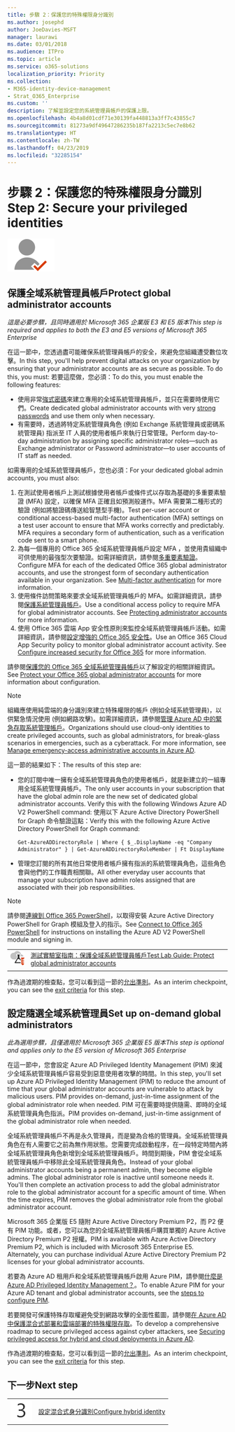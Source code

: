 ```yaml
---
title: 步驟 2：保護您的特殊權限身分識別
ms.author: josephd
author: JoeDavies-MSFT
manager: laurawi
ms.date: 03/01/2018
ms.audience: ITPro
ms.topic: article
ms.service: o365-solutions
localization_priority: Priority
ms.collection:
- M365-identity-device-management
- Strat_O365_Enterprise
ms.custom: ''
description: 了解並設定您的系統管理員帳戶的保護上限。
ms.openlocfilehash: 4b4a8d01cdf71e30139fa448813a3ff7c43855c7
ms.sourcegitcommit: 81273a9df49647286235b187fa2213c5ec7e8b62
ms.translationtype: HT
ms.contentlocale: zh-TW
ms.lasthandoff: 04/23/2019
ms.locfileid: "32285154"
---
```

# <a name="step-2-secure-your-privileged-identities"></a><span data-ttu-id="a89cc-103">步驟 2：保護您的特殊權限身分識別</span><span class="sxs-lookup"><span data-stu-id="a89cc-103">Step 2: Secure your privileged identities</span></span>

![](./media/deploy-foundation-infrastructure/identity_icon-small.png)

<a name="identity-global-admin"></a>
## <a name="protect-global-administrator-accounts"></a><span data-ttu-id="a89cc-104">保護全域系統管理員帳戶</span><span class="sxs-lookup"><span data-stu-id="a89cc-104">Protect global administrator accounts</span></span>

<span data-ttu-id="a89cc-105">*這是必要步驟，且同時適用於 Microsoft 365 企業版 E3 和 E5 版本*</span><span class="sxs-lookup"><span data-stu-id="a89cc-105">*This step is required and applies to both the E3 and E5 versions of Microsoft 365 Enterprise*</span></span>

<span data-ttu-id="a89cc-106">在這一節中，您透過盡可能確保系統管理員帳戶的安全，來避免您組織遭受數位攻擊。</span><span class="sxs-lookup"><span data-stu-id="a89cc-106">In this step, you'll help prevent digital attacks on your organization by ensuring that your administrator accounts are as secure as possible. To do this, you must:</span></span> <span data-ttu-id="a89cc-107">若要這麼做，您必須：</span><span class="sxs-lookup"><span data-stu-id="a89cc-107">To do this, you must enable the following features:</span></span>

- <span data-ttu-id="a89cc-108">使用非常[強式密碼](https://support.microsoft.com//help/4026406/microsoft-account-create-a-strong-password)來建立專用的全域系統管理員帳戶，並只在需要時使用它們。</span><span class="sxs-lookup"><span data-stu-id="a89cc-108">Create dedicated global administrator accounts with very [strong passwords](https://support.microsoft.com//help/4026406/microsoft-account-create-a-strong-password) and use them only when necessary.</span></span>
- <span data-ttu-id="a89cc-109">有需要時，透過將特定系統管理員角色 (例如 Exchange 系統管理員或密碼系統管理員) 指派至 IT 人員的使用者帳戶來執行日常管理。</span><span class="sxs-lookup"><span data-stu-id="a89cc-109">Perform day-to-day administration by assigning specific administrator roles—such as Exchange administrator or Password administrator—to user accounts of IT staff as needed.</span></span>

<span data-ttu-id="a89cc-110">如需專用的全域系統管理員帳戶，您也必須：</span><span class="sxs-lookup"><span data-stu-id="a89cc-110">For your dedicated global admin accounts, you must also:</span></span>

1. <span data-ttu-id="a89cc-p102">在測試使用者帳戶上測試根據使用者帳戶或條件式以存取為基礎的多重要素驗證 (MFA) 設定，以確保 MFA 正確且如預測般運作。MFA 需要第二種形式的驗證 (例如將驗證碼傳送給智慧型手機)。</span><span class="sxs-lookup"><span data-stu-id="a89cc-p102">Test per-user account or conditional access-based multi-factor authentication (MFA) settings on a test user account to ensure that MFA works correctly and predictably. MFA requires a secondary form of authentication, such as a verification code sent to a smart phone.</span></span>
2. <span data-ttu-id="a89cc-p103">為每一個專用的 Office 365 全域系統管理員帳戶設定 MFA ，並使用貴組織中可供使用的最強型次要驗證。如需詳細資訊，請參閱[多重要素驗證](identity-multi-factor-authentication.md#identity-mfa)。</span><span class="sxs-lookup"><span data-stu-id="a89cc-p103">Configure MFA for each of the dedicated Office 365 global administrator accounts, and use the strongest form of secondary authentication available in your organization. See [Multi-factor authentication](identity-multi-factor-authentication.md#identity-mfa) for more information.</span></span>
2. <span data-ttu-id="a89cc-p104">使用條件訪問策略來要求全域系統管理員帳戶的 MFA。如需詳細資訊，請參閱[保護系統管理員帳戶](identity-access-prerequisites.md#protecting-administrator-accounts)。</span><span class="sxs-lookup"><span data-stu-id="a89cc-p104">Use a conditional access policy to require MFA for global administrator accounts. See [Protecting administrator accounts](identity-access-prerequisites.md#protecting-administrator-accounts) for more information.</span></span>
4. <span data-ttu-id="a89cc-p105">使用 Office 365 雲端 App 安全性原則來監控全域系統管理員帳戶活動。如需詳細資訊，請參閱[設定增強的 Office 365 安全性](infoprotect-configure-increased-security-office-365.md)。</span><span class="sxs-lookup"><span data-stu-id="a89cc-p105">Use an Office 365 Cloud App Security policy to monitor global administrator account activity. See [Configure increased security for Office 365](infoprotect-configure-increased-security-office-365.md) for more information.</span></span>

<span data-ttu-id="a89cc-119">請參閱[保護您的 Office 365 全域系統管理員帳戶](https://docs.microsoft.com/office365/enterprise/protect-your-global-administrator-accounts)以了解設定的相關詳細資訊。</span><span class="sxs-lookup"><span data-stu-id="a89cc-119">See [Protect your Office 365 global administrator accounts](https://docs.microsoft.com/office365/enterprise/protect-your-global-administrator-accounts) for more information about configuration.</span></span>

> [!Note]
> <span data-ttu-id="a89cc-p106">組織應使用純雲端的身分識別來建立特殊權限的帳戶 (例如全域系統管理員)，以供緊急情況使用 (例如網路攻擊)。如需詳細資訊，請參閱[管理 Azure AD 中的緊急存取系統管理帳戶](https://docs.microsoft.com/azure/active-directory/users-groups-roles/directory-emergency-access)。</span><span class="sxs-lookup"><span data-stu-id="a89cc-p106">Organizations should use cloud-only identities to create privileged accounts, such as global administrators, for break-glass scenarios in emergencies, such as a cyberattack. For more information, see [Manage emergency-access administrative accounts in Azure AD](https://docs.microsoft.com/azure/active-directory/users-groups-roles/directory-emergency-access).</span></span>

<span data-ttu-id="a89cc-122">這一節的結果如下：</span><span class="sxs-lookup"><span data-stu-id="a89cc-122">The results of this step are:</span></span>

- <span data-ttu-id="a89cc-123">您的訂閱中唯一擁有全域系統管理員角色的使用者帳戶，就是新建立的一組專用全域系統管理員帳戶。</span><span class="sxs-lookup"><span data-stu-id="a89cc-123">The only user accounts in your subscription that have the global admin role are the new set of dedicated global administrator accounts. Verify this with the following Windows Azure AD V2 PowerShell command:</span></span> <span data-ttu-id="a89cc-124">使用以下 Azure Active Directory PowerShell for Graph 命令驗證這點：</span><span class="sxs-lookup"><span data-stu-id="a89cc-124">Verify this with the following Azure Active Directory PowerShell for Graph command:</span></span> 
  ```
  Get-AzureADDirectoryRole | Where { $_.DisplayName -eq "Company Administrator" } | Get-AzureADDirectoryRoleMember | Ft DisplayName
  ```
- <span data-ttu-id="a89cc-125">管理您訂閱的所有其他日常使用者帳戶擁有指派的系統管理員角色，這些角色會與他們的工作職責相關聯。</span><span class="sxs-lookup"><span data-stu-id="a89cc-125">All other everyday user accounts that manage your subscription have admin roles assigned that are associated with their job responsibilities.</span></span>

> [!Note]
> <span data-ttu-id="a89cc-126">請參閱[連線到 Office 365 PowerShell](https://docs.microsoft.com/office365/enterprise/powershell/connect-to-office-365-powershell)，以取得安裝 Azure Active Directory PowerShell for Graph 模組及登入的指示。</span><span class="sxs-lookup"><span data-stu-id="a89cc-126">See [Connect to Office 365 PowerShell](https://docs.microsoft.com/office365/enterprise/powershell/connect-to-office-365-powershell) for instructions on installing the Azure AD V2 PowerShell module and signing in.</span></span>

|||
|:-------|:-----|
|![Microsoft Cloud 的測試實驗室指南](media/m365-enterprise-test-lab-guides/cloud-tlg-icon-small.png)| [<span data-ttu-id="a89cc-128">測試實驗室指南：保護全域系統管理員帳戶</span><span class="sxs-lookup"><span data-stu-id="a89cc-128">Test Lab Guide: Protect global administrator accounts</span></span>](protect-global-administrator-accounts-microsoft-365-test-environment.md) |
|||

<span data-ttu-id="a89cc-129">作為過渡期的檢查點，您可以看到這一節的[允出準則](identity-exit-criteria.md#crit-identity-global-admin)。</span><span class="sxs-lookup"><span data-stu-id="a89cc-129">As an interim checkpoint, you can see the [exit criteria](identity-exit-criteria.md#crit-identity-global-admin) for this step.</span></span>


<a name="identity-pim"></a>
## <a name="set-up-on-demand-global-administrators"></a><span data-ttu-id="a89cc-130">設定隨選全域系統管理員</span><span class="sxs-lookup"><span data-stu-id="a89cc-130">Set up on-demand global administrators</span></span>

<span data-ttu-id="a89cc-131">*此為選用步驟，且僅適用於 Microsoft 365 企業版 E5 版本*</span><span class="sxs-lookup"><span data-stu-id="a89cc-131">*This step is optional and applies only to the E5 version of Microsoft 365 Enterprise*</span></span>

<span data-ttu-id="a89cc-132">在這一節中，您會設定 Azure AD Privileged Identity Management (PIM) 來減少全域系統管理員帳戶容易受到惡意使用者攻擊的時間。</span><span class="sxs-lookup"><span data-stu-id="a89cc-132">In this step, you'll set up Azure AD Privileged Identity Management (PIM) to reduce the amount of time that your global administrator accounts are vulnerable to attack by malicious users. PIM provides on-demand, just-in-time assignment of the global administrator role when needed.</span></span> <span data-ttu-id="a89cc-133">PIM 可在需要時提供隨需、即時的全域系統管理員角色指派。</span><span class="sxs-lookup"><span data-stu-id="a89cc-133">PIM provides on-demand, just-in-time assignment of the global administrator role when needed.</span></span>  

<span data-ttu-id="a89cc-p109">全域系統管理員帳戶不再是永久管理員，而是變為合格的管理員。全域系統管理員角色在有人需要它之前為無作用狀態。您需要完成啟動程序，在一段特定時間內將全域系統管理員角色新增到全域系統管理員帳戶。時間到期後，PIM 會從全域系統管理員帳戶中移除此全域系統管理員角色。</span><span class="sxs-lookup"><span data-stu-id="a89cc-p109">Instead of your global administrator accounts being a permanent admin, they become eligible admins. The global administrator role is inactive until someone needs it. You'll then complete an activation process to add the global administrator role to the global administrator account for a specific amount of time. When the time expires, PIM removes the global administrator role from the global administrator account.</span></span>

<span data-ttu-id="a89cc-p110">Microsoft 365 企業版 E5 隨附 Azure Active Directory Premium P2，而 P2 便有 PIM 功能。或者，您可以為您的全域系統管理員帳戶購買單獨的 Azure Active Directory Premium P2 授權。</span><span class="sxs-lookup"><span data-stu-id="a89cc-p110">PIM is available with Azure Active Directory Premium P2, which is included with Microsoft 365 Enterprise E5. Alternately, you can purchase individual Azure Active Directory Premium P2 licenses for your global administrator accounts.</span></span>

<span data-ttu-id="a89cc-140">若要為 Azure AD 租用戶和全域系統管理員帳戶啟用 Azure PIM，請參閱[什麼是 Azure AD Privileged Identity Management？](https://docs.microsoft.com/azure/active-directory/active-directory-privileged-identity-management-configure)。</span><span class="sxs-lookup"><span data-stu-id="a89cc-140">To enable Azure PIM for your Azure AD tenant and global administrator accounts, see the [steps to configure PIM](https://docs.microsoft.com/azure/active-directory/active-directory-privileged-identity-management-configure).</span></span>

<span data-ttu-id="a89cc-141">若要開發可保護特殊存取權避免受到網路攻擊的全面性藍圖，請參閱[在 Azure AD 中保護混合式部署和雲端部署的特殊權限存取](https://docs.microsoft.com/azure/active-directory/admin-roles-best-practices)。</span><span class="sxs-lookup"><span data-stu-id="a89cc-141">To develop a comprehensive roadmap to secure privileged access against cyber attackers, see [Securing privileged access for hybrid and cloud deployments in Azure AD](https://docs.microsoft.com/azure/active-directory/admin-roles-best-practices).</span></span>

<span data-ttu-id="a89cc-142">作為過渡期的檢查點，您可以看到這一節的[允出準則](identity-exit-criteria.md#crit-identity-pim)。</span><span class="sxs-lookup"><span data-stu-id="a89cc-142">As an interim checkpoint, you can see the [exit criteria](identity-exit-criteria.md#crit-identity-pim) for this step.</span></span>


## <a name="next-step"></a><span data-ttu-id="a89cc-143">下一步</span><span class="sxs-lookup"><span data-stu-id="a89cc-143">Next step</span></span>

|||
|:-------|:-----|
|![](./media/stepnumbers/Step3.png)| [<span data-ttu-id="a89cc-144">設定混合式身分識別</span><span class="sxs-lookup"><span data-stu-id="a89cc-144">Configure hybrid identity</span></span>](identity-azure-ad-connect.md) |

